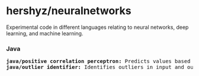 <h1>hershyz/neuralnetworks</h1>
</p>Experimental code in different languages relating to neural networks, deep learning, and machine learning.</p>

<h3>Java</h3>
<pre>
<strong>java/positive correlation perceptron:</strong> Predicts values based on existing input and output data with positive correlations.
<strong>java/outlier identifier:</strong> Identifies outliers in input and output data, resulting in more accurate weight prediction.
</pre>
